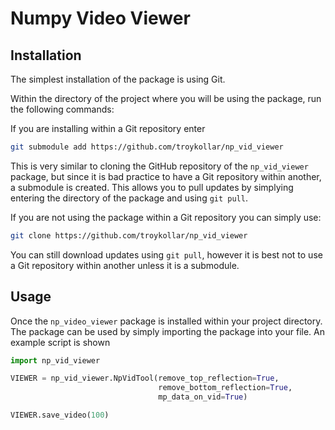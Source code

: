 # Numpy Video Viewer

## Installation

The simplest installation of the package is using Git.

Within the directory of the project where you will be using the package, run the following commands:

If you are installing within a Git repository enter

```bash
git submodule add https://github.com/troykollar/np_vid_viewer
```

This is very similar to cloning the GitHub repository of the `np_vid_viewer` package, but since it is bad practice to have a Git repository within another, a submodule is created. This allows you to pull updates by simplying entering the directory of the package and using `git pull`.

If you are not using the package within a Git repository you can simply use:

```bash
git clone https://github.com/troykollar/np_vid_viewer
```

You can still download updates using `git pull`, however it is best not to use a Git repository within another unless it is a submodule.

## Usage

Once the `np_video_viewer` package is installed within your project directory. The package can be used by simply importing the package into your file. An example script is shown

```python
import np_vid_viewer

VIEWER = np_vid_viewer.NpVidTool(remove_top_reflection=True,
                                 remove_bottom_reflection=True,
                                 mp_data_on_vid=True)

VIEWER.save_video(100)
```
